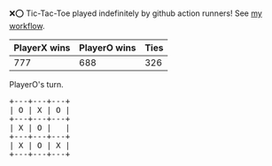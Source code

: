 :x::o: Tic-Tac-Toe played indefinitely by github action runners! See [my workflow](.github/workflows/play.yaml).

|PlayerX wins|PlayerO wins|Ties|
|-|-|-|
|777|688|326|

PlayerO's turn.

<pre>
+---+---+---+
| O | X | O |
+---+---+---+
| X | O |   |
+---+---+---+
| X | O | X |
+---+---+---+
</pre>